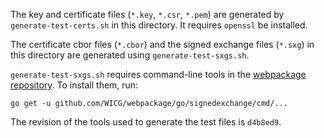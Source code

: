 The key and certificate files (`*.key`, `*.csr`, `*.pem`) are
generated by `generate-test-certs.sh` in this directory. It requires `openssl`
be installed.

The certificate cbor files (`*.cbor`) and the signed exchange files (`*.sxg`) in
this directory are generated using `generate-test-sxgs.sh`.

`generate-test-sxgs.sh` requires command-line tools in the
[webpackage repository](https://github.com/WICG/webpackage). To install them,
run:

```
go get -u github.com/WICG/webpackage/go/signedexchange/cmd/...
```

The revision of the tools used to generate the test files is `d4b8ed9`.
